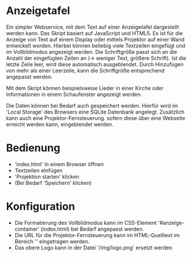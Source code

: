 # Anzeigetafel
Ein simpler Webservice, mit dem Text auf einer Anzeigetafel dargestellt werden kann.
Das Skript basiert auf JavaScript und HTML5. Es ist für die Anzeige von Text auf einem Display oder mittels Projektor auf einer Wand entwickelt worden. 
Hierbei können beliebig viele Textzeilen eingefügt und im Vollbildmodus angezeigt werden. Die Schriftgröße passt sich an die Anzahl der eingefügten Zeilen an (-> weniger Text, größere Schrift). Ist die letzte Zeile leer, wird diese automatisch ausgeblendet. Durch Hinzufügen von mehr als einer Leerzeile, kann die Schriftgröße entsprechend angepasst werden.

Mit dem Skript können beispielsweise Lieder in einer Kirche oder Informationen in einem Schaufenster angezeigt werden.

Die Daten können bei Bedarf auch gespeichert werden. Hierfür wird im 'Local Storage' des Browsers eine SQLite Datenbank angelegt.
Zusätzlich kann auch eine Projektor-Fernsteuerung. sofern diese über eine Webseite erreicht werden kann, eingeblendet werden.

# Bedienung
- 'index.html' in einem Browser öffnen
- Textzeilen einfügen
- 'Projektion starten' klicken
- (Bei Bedarf 'Speichern' klicken)


# Konfiguration
- Die Formatierung des Vollbildmodus kann im CSS-Element '#anzeige-container' (index.html) bei Bedarf angepasst werden.
- Die URL für die Projektor-Fernsteuerung kann im HTML-Quelltext im Bereich '<!-- Modal: Beamer Fernbedienung -->' eingetragen werden.
- Das obere Logo kann in der Datei '/img/logo.png' ersetzt werden
